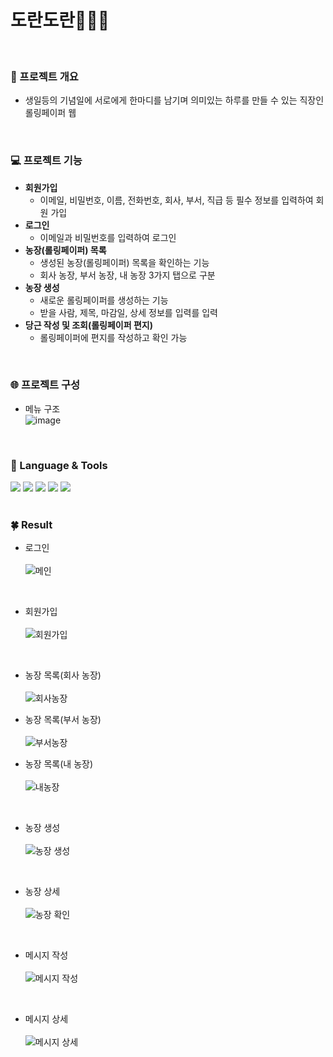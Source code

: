 
# 도란도란🥕🧑‍🌾
<br>

### 📑 프로젝트 개요
- 생일등의 기념일에 서로에게 한마디를 남기며 의미있는 하루를 만들 수 있는 직장인 롤링페이퍼 웹

<br>

### 💻 프로젝트 기능
- **회원가입**
    - 이메일, 비밀번호, 이름, 전화번호, 회사, 부서, 직급 등 필수 정보를 입력하여 회원 가입 
- **로그인**
    - 이메일과 비밀번호를 입력하여 로그인
- **농장(롤링페이퍼) 목록**
    - 생성된 농장(롤링페이퍼) 목록을 확인하는 기능
    - 회사 농장, 부서 농장, 내 농장 3가지 탭으로 구분
- **농장 생성**
    - 새로운 롤링페이퍼를 생성하는 기능
    - 받을 사람, 제목, 마감일, 상세 정보를 입력를 입력
- **당근 작성 및 조회(롤링페이퍼 편지)**
    - 롤링페이퍼에 편지를 작성하고 확인 가능

<br>

### 🌐 프로젝트 구성
- 메뉴 구조<br>
![image](https://github.com/y-00jin/doran/assets/81798918/e9ae1ca6-abfe-4030-9f09-fa74d2585d9c)

<br>

### 👀 Language & Tools
<img src="https://img.shields.io/badge/React-61DAFB?style=flat-square&logo=React&logoColor=ffffff"/>            <!-- React-->
<img src="https://img.shields.io/badge/JavaScript-F7DF1E?style=flat-square&logo=JavaScript&logoColor=ffffff"/>  <!-- 자바스크립트-->
<img src="https://img.shields.io/badge/CSS-1572B6?style=flat-square&logo=CSS3&logoColor=ffffff"/>               <!-- CSS -->
<img src="https://img.shields.io/badge/mongoDB-47A248?style=flat-square&amp;logo=mongodb&amp;logoColor=white">
<img src="https://img.shields.io/badge/node.js-339933?style=flat-square&amp;logo=node.js&amp;logoColor=white">
<br><br>

### 🍀 Result
- 로그인<br><br>
![메인](https://github.com/y-00jin/doran/assets/81798918/657acc30-3525-4a94-8368-863c68a35aee)

<br>

- 회원가입<br><br>
![회원가입](https://github.com/y-00jin/doran/assets/81798918/8df46584-7c24-4d85-ba9a-40a9a94b9122)

<br>

- 농장 목록(회사 농장)<br><br>
![회사농장](https://github.com/y-00jin/doran/assets/81798918/8c76f4ac-7be9-41d5-b638-872992385e0c)

- 농장 목록(부서 농장)<br><br>
![부서농장](https://github.com/y-00jin/doran/assets/81798918/830a8cab-7bf4-452a-9056-8a41ed47f06b)

- 농장 목록(내 농장)<br><br>
![내농장](https://github.com/y-00jin/doran/assets/81798918/8f96f070-6b7e-4c11-b7da-1df281376a52)

<br>

- 농장 생성<br><br>
![농장 생성](https://github.com/y-00jin/doran/assets/81798918/946886d7-735b-4fc4-9faf-03cd6a788d51)
<br>

- 농장 상세<br><br>
![농장 확인](https://github.com/y-00jin/doran/assets/81798918/241d9455-bb16-456a-a515-6e49929935b6)

<br>

- 메시지 작성<br><br>
![메시지 작성](https://github.com/y-00jin/doran/assets/81798918/d7637063-1218-477c-9d72-257e22b983ef)

<br>

- 메시지 상세<br><br>
![메시지 상세](https://github.com/y-00jin/doran/assets/81798918/3f781a9e-12ea-4ffe-8869-35575571a0cc)

<br>







